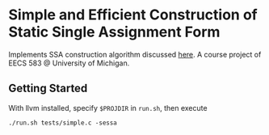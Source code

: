 # Simple and Efficient Construction of Static Single Assignment Form

Implements SSA construction algorithm discussed [here](https://pp.info.uni-karlsruhe.de/uploads/publikationen/braun13cc.pdf). A course project of EECS 583 @ University of Michigan.

## Getting Started

With llvm installed, specify `$PROJDIR` in `run.sh`, then execute

```
./run.sh tests/simple.c -sessa
```
